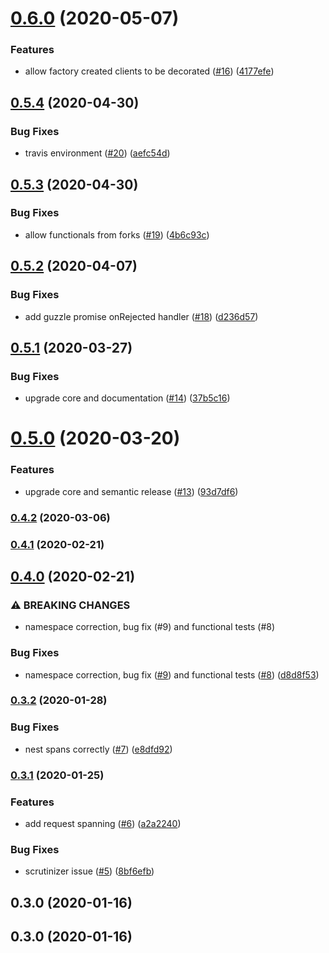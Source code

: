 # [0.6.0](https://github.com/auxmoney/OpentracingBundle-Guzzle/compare/v0.5.4...v0.6.0) (2020-05-07)


### Features

* allow factory created clients to be decorated ([#16](https://github.com/auxmoney/OpentracingBundle-Guzzle/issues/16)) ([4177efe](https://github.com/auxmoney/OpentracingBundle-Guzzle/commit/4177efe6a9ebe630ba5f2353c0d8977a4fd07e13))

## [0.5.4](https://github.com/auxmoney/OpentracingBundle-Guzzle/compare/v0.5.3...v0.5.4) (2020-04-30)


### Bug Fixes

* travis environment ([#20](https://github.com/auxmoney/OpentracingBundle-Guzzle/issues/20)) ([aefc54d](https://github.com/auxmoney/OpentracingBundle-Guzzle/commit/aefc54d81e184f3a851e1be2d3d92c57a59a8098))

## [0.5.3](https://github.com/auxmoney/OpentracingBundle-Guzzle/compare/v0.5.2...v0.5.3) (2020-04-30)


### Bug Fixes

* allow functionals from forks ([#19](https://github.com/auxmoney/OpentracingBundle-Guzzle/issues/19)) ([4b6c93c](https://github.com/auxmoney/OpentracingBundle-Guzzle/commit/4b6c93cd64077598c090a703e301401e16f6d0df))

## [0.5.2](https://github.com/auxmoney/OpentracingBundle-Guzzle/compare/v0.5.1...v0.5.2) (2020-04-07)


### Bug Fixes

* add guzzle promise onRejected handler ([#18](https://github.com/auxmoney/OpentracingBundle-Guzzle/issues/18)) ([d236d57](https://github.com/auxmoney/OpentracingBundle-Guzzle/commit/d236d575076cba179cf2324bd146f4f9354d89c9))

## [0.5.1](https://github.com/auxmoney/OpentracingBundle-Guzzle/compare/v0.5.0...v0.5.1) (2020-03-27)


### Bug Fixes

* upgrade core and documentation ([#14](https://github.com/auxmoney/OpentracingBundle-Guzzle/issues/14)) ([37b5c16](https://github.com/auxmoney/OpentracingBundle-Guzzle/commit/37b5c1609892fad0e78a88e0732af0b556e19372))

# [0.5.0](https://github.com/auxmoney/OpentracingBundle-Guzzle/compare/v0.4.2...v0.5.0) (2020-03-20)


### Features

* upgrade core and semantic release ([#13](https://github.com/auxmoney/OpentracingBundle-Guzzle/issues/13)) ([93d7df6](https://github.com/auxmoney/OpentracingBundle-Guzzle/commit/93d7df698011348bd92efdf8ea2f2588421094ac))

### [0.4.2](https://github.com/auxmoney/OpentracingBundle-Guzzle/compare/v0.4.1...v0.4.2) (2020-03-06)

### [0.4.1](https://github.com/auxmoney/OpentracingBundle-Guzzle/compare/v0.4.0...v0.4.1) (2020-02-21)

## [0.4.0](https://github.com/auxmoney/OpentracingBundle-Guzzle/compare/v0.3.2...v0.4.0) (2020-02-21)


### ⚠ BREAKING CHANGES

* namespace correction, bug fix (#9) and functional tests (#8)

### Bug Fixes

* namespace correction, bug fix ([#9](https://github.com/auxmoney/OpentracingBundle-Guzzle/issues/9)) and functional tests ([#8](https://github.com/auxmoney/OpentracingBundle-Guzzle/issues/8)) ([d8d8f53](https://github.com/auxmoney/OpentracingBundle-Guzzle/commit/d8d8f533438e3863cf8eafbc321e6d443e96db3b))

### [0.3.2](https://github.com/auxmoney/OpentracingBundle-Guzzle/compare/v0.3.1...v0.3.2) (2020-01-28)


### Bug Fixes

* nest spans correctly ([#7](https://github.com/auxmoney/OpentracingBundle-Guzzle/issues/7)) ([e8dfd92](https://github.com/auxmoney/OpentracingBundle-Guzzle/commit/e8dfd92bfcdfde3021216beffe5492bfcdd09282))

### [0.3.1](https://github.com/auxmoney/OpentracingBundle-Guzzle/compare/v0.3.0...v0.3.1) (2020-01-25)


### Features

* add request spanning ([#6](https://github.com/auxmoney/OpentracingBundle-Guzzle/issues/6)) ([a2a2240](https://github.com/auxmoney/OpentracingBundle-Guzzle/commit/a2a2240a69fee9aa243684381d79c4ef179474bb))


### Bug Fixes

* scrutinizer issue ([#5](https://github.com/auxmoney/OpentracingBundle-Guzzle/issues/5)) ([8bf6efb](https://github.com/auxmoney/OpentracingBundle-Guzzle/commit/8bf6efb9ff4cbe1cb2c03745ff5f999a7c12a522))

## 0.3.0 (2020-01-16)

## 0.3.0 (2020-01-16)
